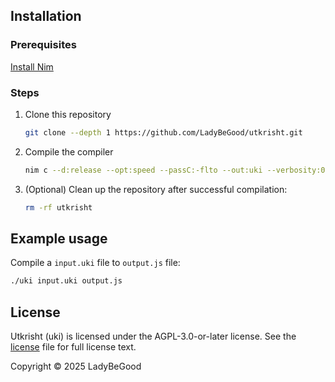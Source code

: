 ## Installation

### Prerequisites
[Install Nim](https://nim-lang.org/install.html)

### Steps
1. Clone this repository
    ```sh
    git clone --depth 1 https://github.com/LadyBeGood/utkrisht.git
    ```
2. Compile the compiler
    ```sh
    nim c --d:release --opt:speed --passC:-flto --out:uki --verbosity:0 ./utkrisht/compiler.nim
    ```
3. (Optional) Clean up the repository after successful compilation:
    ```sh
    rm -rf utkrisht
    ```
    


## Example usage
Compile a `input.uki` file to `output.js` file:
```sh
./uki input.uki output.js
```

## License

Utkrisht (uki) is licensed under the AGPL-3.0-or-later license. See the [license](./license.txt) file for full license text. 

Copyright © 2025 LadyBeGood

